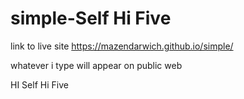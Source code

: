 # simple-Self Hi Five

link to live site https://mazendarwich.github.io/simple/

whatever i type will appear on public web

HI 
Self Hi Five

